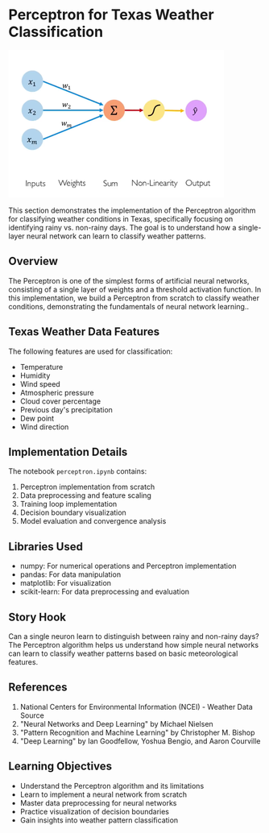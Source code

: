 # Perceptron for Texas Weather Classification

![](/imgs/single_neuron.png)




This section demonstrates the implementation of the Perceptron algorithm for classifying weather conditions in Texas, specifically focusing on identifying rainy vs. non-rainy days. The goal is to understand how a single-layer neural network can learn to classify weather patterns.

## Overview
The Perceptron is one of the simplest forms of artificial neural networks, consisting of a single layer of weights and a threshold activation function. In this implementation, we build a Perceptron from scratch to classify weather conditions, demonstrating the fundamentals of neural network learning..

## Texas Weather Data Features
The following features are used for classification:
- Temperature
- Humidity
- Wind speed
- Atmospheric pressure
- Cloud cover percentage
- Previous day's precipitation
- Dew point
- Wind direction

## Implementation Details
The notebook `perceptron.ipynb` contains:
1. Perceptron implementation from scratch
2. Data preprocessing and feature scaling
3. Training loop implementation
4. Decision boundary visualization
5. Model evaluation and convergence analysis

## Libraries Used
- numpy: For numerical operations and Perceptron implementation
- pandas: For data manipulation
- matplotlib: For visualization
- scikit-learn: For data preprocessing and evaluation

## Story Hook
Can a single neuron learn to distinguish between rainy and non-rainy days? The Perceptron algorithm helps us understand how simple neural networks can learn to classify weather patterns based on basic meteorological features.

## References
1. National Centers for Environmental Information (NCEI) - Weather Data Source
2. "Neural Networks and Deep Learning" by Michael Nielsen
3. "Pattern Recognition and Machine Learning" by Christopher M. Bishop
4. "Deep Learning" by Ian Goodfellow, Yoshua Bengio, and Aaron Courville

## Learning Objectives
- Understand the Perceptron algorithm and its limitations
- Learn to implement a neural network from scratch
- Master data preprocessing for neural networks
- Practice visualization of decision boundaries
- Gain insights into weather pattern classification 
